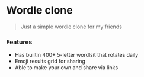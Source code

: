 # Wordle clone

> Just a simple wordle clone for my friends

### Features
- Has builtin 400+ 5-letter wordlsit that rotates daily
- Emoji results grid for sharing
- Able to make your own and share via links


